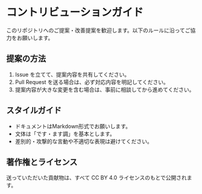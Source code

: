 # コントリビューションガイド

このリポジトリへのご提案・改善提案を歓迎します。以下のルールに沿ってご協力をお願いします。

## 提案の方法

1. Issue を立てて、提案内容を共有してください。
2. Pull Request を送る場合は、必ず対応内容を明記してください。
3. 提案内容が大きな変更を含む場合は、事前に相談してから進めてください。

## スタイルガイド

- ドキュメントはMarkdown形式でお願いします。
- 文体は「です・ます調」を基本とします。
- 差別的・攻撃的な言動や不適切な表現は避けてください。

## 著作権とライセンス

送っていただいた貢献物は、すべて CC BY 4.0 ライセンスのもとで公開されます。
